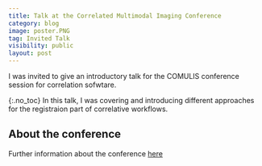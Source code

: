 ```yaml
---
title: Talk at the Correlated Multimodal Imaging Conference
category: blog
image: poster.PNG
tag: Invited Talk
visibility: public
layout: post
---
```


I was invited to give an introductory talk for the COMULIS conference session for correlation sofwtare.


{:.no_toc}
 In this talk, I was covering and introducing different approaches for the registraion part of correlative workflows.

## About the conference
Further information about the conference [here](https://www.comulis.eu/comulis-conference-vienna) 